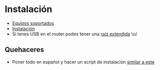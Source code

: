 # Instalación

- [Equipos soportados](http://wiki.openwrt.org/toh/start)
- [Instalación](http://wiki.openwrt.org/doc/howto/generic.flashing)
- Si tenes USB en el router podes tener una [raíz extendida](http://wiki.openwrt.org/doc/howto/extroot) \o/

## Quehaceres

- Poner todo en español y hacer un script de instalación [similar a este](http://fffff.at/wifitagger/)
